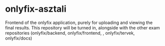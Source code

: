 # onlyfix-asztali
Frontend of the onlyfix application, purely for uploading and viewing the final results. This repository will be turned in, alongside with the other exam repositories (onlyfix/backend, onlyfix/frontend, , onlyfix/tervek, onlyfix/docs)
